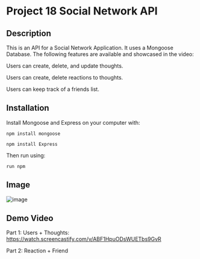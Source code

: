 # Project 18 Social Network API

## Description

This is an API for a Social Network Application. It uses a Mongoose Database. The following features are available and showcased in the video:

Users can create, delete, and update thoughts. 


Users can create, delete reactions to thoughts.


Users can keep track of a friends list.

## Installation

Install Mongoose and Express on your computer with:

`npm install mongoose`

`npm install Express`

Then run using:

`run npm `


## Image

![image](https://user-images.githubusercontent.com/85651950/138612922-1803ad68-5f10-46a2-9071-34bbdf33b3dc.png)



## Demo Video

Part 1: Users + Thoughts: https://watch.screencastify.com/v/ABF1HpuODsWUETbs9GvR

Part 2: Reaction + Friend

